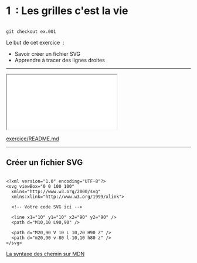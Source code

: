 <!-- .slide: data-background-image="slides/img/bg/grid.jpg" -->
# 1  : Les grilles c'est la vie

<pre><code class="bash hljs" data-trim data-noescape>
git checkout ex.001
</code></pre>

Le but de cet exercice  :

* Savoir créer un fichier SVG
* Apprendre à tracer des lignes droites

---

<iframe src="slides/img/grid.svg"></iframe>

[exercice/README.md](exercice/README.md)

---

## Créer un fichier SVG

<pre><code class="xml hljs"  data-line-numbers="2-3,11-12" data-trim data-noescape>
&lt;?xml version="1.0" encoding="UTF-8"?&gt;
&lt;svg viewBox="0 0 100 100"
  xmlns="http://www.w3.org/2000/svg"
  xmlns:xlink="http://www.w3.org/1999/xlink"&gt;

  &lt;!-- Votre code SVG ici --&gt;

  &lt;line x1="10" y1="10" x2="90" y2="90" /&gt;
  &lt;path d="M10,10 L90,90" /&gt;

  &lt;path d="M20,90 V 10 L 10,20 H90 Z" /&gt;
  &lt;path d="m20,90 v-80 l-10,10 h80 z" /&gt;
&lt;/svg&gt;
</code></pre>

[La syntaxe des chemin sur MDN](https://developer.mozilla.org/en-US/docs/Web/SVG/Attribute/d#Path_commands)
